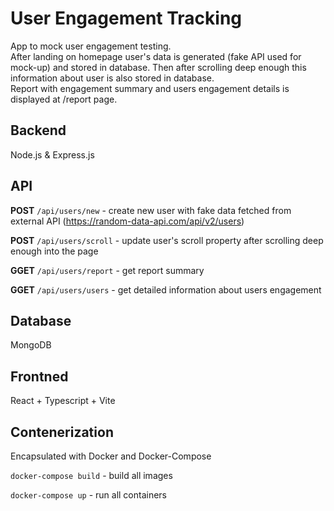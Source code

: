 # User Engagement Tracking

App to mock user engagement testing.  
After landing on homepage user's data is generated (fake API used for mock-up) and stored in database. Then after scrolling deep enough this information about user is also stored in database.  
Report with engagement summary and users engagement details is displayed at /report page.

## Backend

Node.js & Express.js

## API

**POST** `/api/users/new` - create new user with fake data fetched from external API (https://random-data-api.com/api/v2/users)

**POST** `/api/users/scroll` - update user's scroll property after scrolling deep enough into the page

**GGET** `/api/users/report` - get report summary

**GGET** `/api/users/users` - get detailed information about users engagement

## Database

MongoDB

## Frontned

React + Typescript + Vite

## Contenerization

Encapsulated with Docker and Docker-Compose

`docker-compose build` - build all images

`docker-compose up` - run all containers
